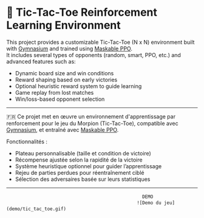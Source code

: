 # 🤖 Tic-Tac-Toe Reinforcement Learning Environment

This project provides a customizable Tic-Tac-Toe (N x N) environment built with [Gymnasium](https://gymnasium.farama.org/) and trained using [Maskable PPO](https://github.com/Stable-Baselines-Team/stable-baselines3-contrib).  
It includes several types of opponents (random, smart, PPO, etc.) and advanced features such as:
- Dynamic board size and win conditions
- Reward shaping based on early victories
- Optional heuristic reward system to guide learning
- Game replay from lost matches
- Win/loss-based opponent selection

---

🇫🇷 Ce projet met en œuvre un environnement d'apprentissage par renforcement pour le jeu du Morpion (Tic-Tac-Toe), compatible avec [Gymnasium](https://gymnasium.farama.org/), et entraîné avec [Maskable PPO](https://github.com/Stable-Baselines-Team/stable-baselines3-contrib).

Fonctionnalités :
- Plateau personnalisable (taille et condition de victoire)
- Récompense ajustée selon la rapidité de la victoire
- Système heuristique optionnel pour guider l’apprentissage
- Rejeu de parties perdues pour réentraînement ciblé
- Sélection des adversaires basée sur leurs statistiques

---
                                                      DEMO
                                                    ![Demo du jeu](demo/tic_tac_toe.gif)
